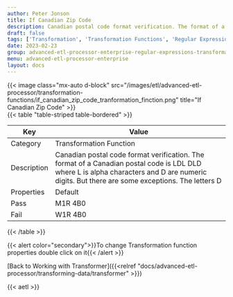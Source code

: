 ```yaml
---
author: Peter Jonson
title: If Canadian Zip Code
description: Canadian postal code format verification. The format of a Canadian postal code is LDL DLD where L is alpha characters and D are numeric digits. But there are some exceptions. The letters D
draft: false
tags: ['Transformation', 'Transformation Functions', 'Regular Expressions']
date: 2023-02-23
group: advanced-etl-processor-enterprise-regular-expressions-transformation
menu: advanced-etl-processor-enterprise
layout: docs
---
```


{{< image class="mx-auto d-block"  src="/images/etl/advanced-etl-processor/transformation-functions/if_canadian_zip_code_tranformation_finction.png" title="If Canadian Zip Code" >}}
\
{{< table "table-striped table-bordered" >}}

| Key         | Value                                                                                                                                                                                        |
| ----------- | -------------------------------------------------------------------------------------------------------------------------------------------------------------------------------------------- |
| Category    | Transformation Function                                                                                                                                                                      |
| Description | Canadian postal code format verification. The format of a Canadian postal code is LDL DLD where L is alpha characters and D are numeric digits. But there are some exceptions. The letters D |
| Properties  | Default                                                                                                                                                                                      |
| Pass        | M1R 4B0                                                                                                                                                                                      |
| Fail        | W1R 4B0                                                                                                                                                                                      |

{{< /table >}}

{{< alert color="secondary">}}To change Transformation function properties double click on it{{< /alert >}}

[Back to Working with Transformer]({{<relref "docs/advanced-etl-processor/transforming-data/transformer" >}})

{{< aetl >}}
